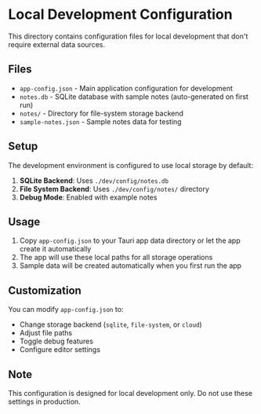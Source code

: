 # Local Development Configuration

This directory contains configuration files for local development that don't require external data sources.

## Files

- `app-config.json` - Main application configuration for development
- `notes.db` - SQLite database with sample notes (auto-generated on first run)
- `notes/` - Directory for file-system storage backend
- `sample-notes.json` - Sample notes data for testing

## Setup

The development environment is configured to use local storage by default:

1. **SQLite Backend**: Uses `./dev/config/notes.db`
2. **File System Backend**: Uses `./dev/config/notes/` directory
3. **Debug Mode**: Enabled with example notes

## Usage

1. Copy `app-config.json` to your Tauri app data directory or let the app create it automatically
2. The app will use these local paths for all storage operations
3. Sample data will be created automatically when you first run the app

## Customization

You can modify `app-config.json` to:

- Change storage backend (`sqlite`, `file-system`, or `cloud`)
- Adjust file paths
- Toggle debug features
- Configure editor settings

## Note

This configuration is designed for local development only. Do not use these settings in production.
